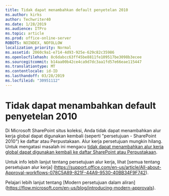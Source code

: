 ```yaml
---
title: Tidak dapat menambahkan default penyetelan 2010
ms.author: kirks
author: Techwriter40
ms.date: 1/28/2019
ms.audience: ITPro
ms.topic: article
ms.prod: office-online-server
ROBOTS: NOINDEX, NOFOLLOW
localization_priority: Normal
ms.assetid: 2060c9a1-e714-4d93-925e-629c82c35986
ms.openlocfilehash: 8c6dabcc63ff45be8811fe109517be3098b3ecee
ms.sourcegitcommit: b14aa00b42ce4ca9d7dc3aa1fd57e66eae115447
ms.translationtype: MT
ms.contentlocale: id-ID
ms.lasthandoff: 03/28/2019
ms.locfileid: "30951112"
---
```

# <a name="cant-add-default-2010-approval-workflow"></a>Tidak dapat menambahkan default penyetelan 2010

Di Microsoft SharePoint situs koleksi, Anda tidak dapat menambahkan alur kerja global dapat digunakan kembali (seperti "persetujuan - SharePoint 2010") ke daftar atau Perpustakaan. Alur kerja persetujuan mungkin hilang. Untuk mengatasi masalah ini mengacu [tidak dapat menambahkan alur kerja global dapat digunakan kembali ke daftar SharePoint atau Perpustakaan](https://support.microsoft.com/help/4467263/sharepoint-designer-2013-shows-empty-wfpub-library). 

Untuk info lebih lanjut tentang persetujuan alur kerja, lihat [semua tentang persetujuan alur kerja] (https://support.office.com/en-us/article/All-about-Approval-workflows-078C5A89-821F-44A9-9530-40BB34F9F742). 
 
Pelajari lebih lanjut tentang [Modern persetujuan dalam aliran] (https://flow.microsoft.com/en-us/blog/introducing-modern-approvals). 
  